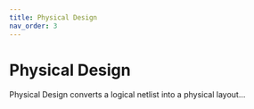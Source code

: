 ```yaml
---
title: Physical Design
nav_order: 3
---
```


# Physical Design

Physical Design converts a logical netlist into a physical layout...
